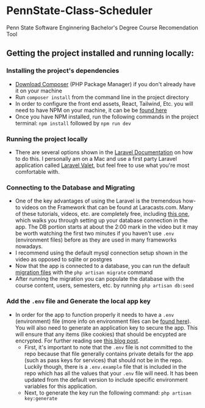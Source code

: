 # PennState-Class-Scheduler
Penn State Software Enginnering Bachelor's Degree Course Recomendation Tool

## Getting the project installed and running locally:

### Installing the project's dependencies 
- [Download Composer](https://getcomposer.org/) (PHP Package Manager) if you don't already have it on your machine 
- Run `composer install` from the command line in the project directory 
- In order to configure the front end assets, React, Tailwind, Etc. you will need to have NPM on your machine, it can be be [found here](https://www.npmjs.com/)
- Once you have NPM installed, run the following commands in the project terminal: `npm install` followed by `npm run dev`

### Running the project locally
- There are several options shown in the [Laravel Documentation](https://laravel.com/docs/8.x/installation#your-first-laravel-project) on how to do this. I personally am on a Mac and use a first party Laravel application called [Laravel Valet](https://laravel.com/docs/8.x/valet), but feel free to use what you're most comfortable with. 

### Connecting to the Database and Migrating 
- One of the key advantages of using the Laravel is the tremendous how-to videos on the Framework that can be found at Laracasts.com. Many of these tutorials, videos, etc. are completely free, including [this one](https://laracasts.com/series/laravel-8-from-scratch/episodes/17), which walks you through setting up your database connection in the app. The DB portion starts at about the 2:00 mark in the video but it may be worth watching the first two minutes if you haven't use `.env` (environment files) before as they are used in many frameworks nowadays.  
- I recommend using the default mysql connection setup shown in the video as opposed to sqlite or postgres 
- Now that the app is connected to a database, you can run the default [migration files](https://laravel.com/docs/8.x/migrations) with the `php artisan migrate` command
- After running the migration you can populate the database with the course content, users, semesters, etc. by running `php artisan db:seed`

### Add the `.env` file and Generate the local app key
- In order for the app to function properly it needs to have a `.env` (environment) file (more info on environment files can be [found here](https://dev.to/jakewitcher/using-env-files-for-environment-variables-in-python-applications-55a1)). You will also need to generate an application key to secure the app. This will ensure that any items (like cookies) that should be encypted are encrypted. For further reading see [this blog post](https://tighten.co/blog/app-key-and-you/). 
    - First, it's important to note that the `.env` file is not committed to the repo because that file generally contains private details for the app (such as pass keys for services) that should not be in the repo. Luckily though, there is a `.env.example` file that is included in the repo which has all the values that your `.env` file will need. It has been updated from the default version to include specific environment variables for this application.
    - Next, to generate the key run the following command: `php artisan key:generate`
